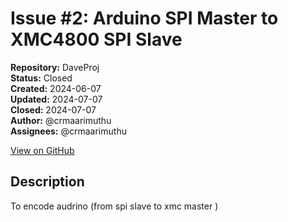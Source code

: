 # Issue #2: Arduino SPI Master to XMC4800 SPI Slave

**Repository:** DaveProj  
**Status:** Closed  
**Created:** 2024-06-07  
**Updated:** 2024-07-07  
**Closed:** 2024-07-07  
**Author:** @crmaarimuthu  
**Assignees:** @crmaarimuthu  

[View on GitHub](https://github.com/Simtestlab/DaveProj/issues/2)

## Description

To encode audrino (from spi  slave  to xmc  master )